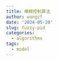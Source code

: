 ```yaml
---
title: 模糊控制算法
author: wangzf
date: '2024-05-20'
slug: fuzzy-pid
categories:
  - algorithms
tags:
  - model
---
```

